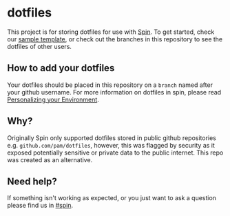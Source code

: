 # dotfiles
This project is for storing dotfiles for use with [Spin](https://development.shopify.io/engineering/keytech/spin). 
To get started, check our [sample template](https://github.com/Shopify/dotfiles-starter-template), or check out the branches in this repository to see the dotfiles of other users.

## How to add your dotfiles
Your dotfiles should be placed in this repository on a `branch` named after your github username. For more information on dotfiles in spin, please read [Personalizing your Environment](https://development.shopify.io/engineering/keytech/spin/isospin/tools#Personalizing_your_environment).

## Why?
Originally Spin only supported dotfiles stored in public github repositories e.g. `github.com/pam/dotfiles`, however, this was flagged by security as it exposed potentially sensitive or private data to the public internet. This repo was created as an alternative.

## Need help?
If something isn't working as expected, or you just want to ask a question please find us in [#spin](https://shopify.slack.com/archives/C016FHHJP0B).
